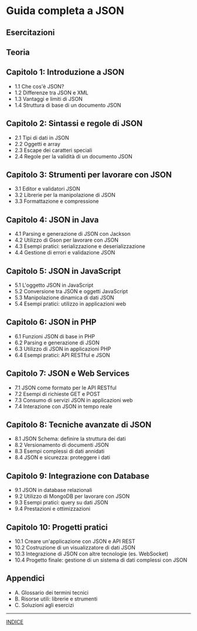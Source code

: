 # **Guida completa a JSON**

## Esercitazioni

## Teoria
## **Capitolo 1: Introduzione a JSON**
- 1.1 Che cos'è JSON?
- 1.2 Differenze tra JSON e XML
- 1.3 Vantaggi e limiti di JSON
- 1.4 Struttura di base di un documento JSON

## **Capitolo 2: Sintassi e regole di JSON**
- 2.1 Tipi di dati in JSON
- 2.2 Oggetti e array
- 2.3 Escape dei caratteri speciali
- 2.4 Regole per la validità di un documento JSON

## **Capitolo 3: Strumenti per lavorare con JSON**
- 3.1 Editor e validatori JSON
- 3.2 Librerie per la manipolazione di JSON
- 3.3 Formattazione e compressione

## **Capitolo 4: JSON in Java**
- 4.1 Parsing e generazione di JSON con Jackson
- 4.2 Utilizzo di Gson per lavorare con JSON
- 4.3 Esempi pratici: serializzazione e deserializzazione
- 4.4 Gestione di errori e validazione JSON

## **Capitolo 5: JSON in JavaScript**
- 5.1 L'oggetto JSON in JavaScript
- 5.2 Conversione tra JSON e oggetti JavaScript
- 5.3 Manipolazione dinamica di dati JSON
- 5.4 Esempi pratici: utilizzo in applicazioni web

## **Capitolo 6: JSON in PHP**
- 6.1 Funzioni JSON di base in PHP
- 6.2 Parsing e generazione di JSON
- 6.3 Utilizzo di JSON in applicazioni PHP
- 6.4 Esempi pratici: API RESTful e JSON

## **Capitolo 7: JSON e Web Services**
- 7.1 JSON come formato per le API RESTful
- 7.2 Esempi di richieste GET e POST
- 7.3 Consumo di servizi JSON in applicazioni web
- 7.4 Interazione con JSON in tempo reale

## **Capitolo 8: Tecniche avanzate di JSON**
- 8.1 JSON Schema: definire la struttura dei dati
- 8.2 Versionamento di documenti JSON
- 8.3 Esempi complessi di dati annidati
- 8.4 JSON e sicurezza: proteggere i dati

## **Capitolo 9: Integrazione con Database**
- 9.1 JSON in database relazionali
- 9.2 Utilizzo di MongoDB per lavorare con JSON
- 9.3 Esempi pratici: query su dati JSON
- 9.4 Prestazioni e ottimizzazioni

## **Capitolo 10: Progetti pratici**
- 10.1 Creare un'applicazione con JSON e API REST
- 10.2 Costruzione di un visualizzatore di dati JSON
- 10.3 Integrazione di JSON con altre tecnologie (es. WebSocket)
- 10.4 Progetto finale: gestione di un sistema di dati complessi con JSON

## **Appendici**
- A. Glossario dei termini tecnici
- B. Risorse utili: librerie e strumenti
- C. Soluzioni agli esercizi

---

[INDICE](README.md)